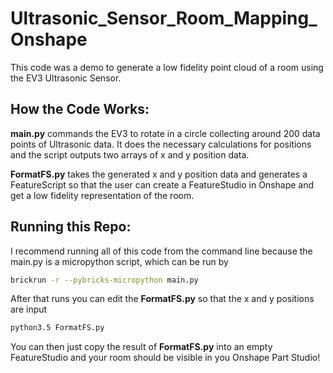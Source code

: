# Ultrasonic_Sensor_Room_Mapping_Onshape
This code was a demo to generate a low fidelity point cloud of a room using the EV3 Ultrasonic Sensor. 

## How the Code Works:
**main.py** commands the EV3 to rotate in a circle collecting around 200 data points of Ultrasonic data. It does the necessary calculations for positions and the script outputs two arrays of x and y position data.

**FormatFS.py** takes the generated x and y position data and generates a FeatureScript so that the user can create a FeatureStudio in Onshape and get a low fidelity representation of the room. 

## Running this Repo:
I recommend running all of this code from the command line because the main.py is a micropython script, which can be run by
```bash
brickrun -r --pybricks-micropython main.py
```
After that runs you can edit the **FormatFS.py** so that the x and y positions are input
```bash
python3.5 FormatFS.py
```
You can then just copy the result of **FormatFS.py** into an empty FeatureStudio and your room should be visible in you Onshape Part Studio!
